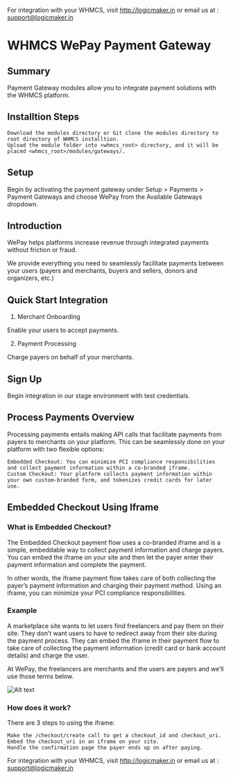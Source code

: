 For integration with your WHMCS, visit http://logicmaker.in or email us at : support@logicmaker.in

# WHMCS WePay Payment Gateway

## Summary

Payment Gateway modules allow you to integrate payment solutions with the WHMCS platform.

## Installtion Steps

    Download the modules directory or Git clone the modules directory to root directory of WHMCS installtion.
    Upload the module folder into <whmcs_root> directory, and it will be placed <whmcs_root>/modules/gateways/.

## Setup

Begin by activating the payment gateway under Setup > Payments > Payment Gateways and choose WePay from the Available Gateways dropdown.

## Introduction

WePay helps platforms increase revenue through integrated payments without friction or fraud.

We provide everything you need to seamlessly facilitate payments between your users (payers and merchants, buyers and sellers, donors and organizers, etc.)

## Quick Start Integration
1. Merchant Onboarding

Enable your users to accept payments.

2. Payment Processing

Charge payers on behalf of your merchants.

## Sign Up

Begin integration in our stage environment with test credentials.

## Process Payments Overview

Processing payments entails making API calls that facilitate payments from payers to merchants on your platform. This can be seamlessly done on your platform with two flexible options:

    Embedded Checkout: You can minimize PCI compliance responsibilities and collect payment information within a co-branded iframe.
    Custom Checkout: Your platform collects payment information within your own custom-branded form, and tokenizes credit cards for later use.

## Embedded Checkout Using Iframe

### What is Embedded Checkout?

The Embedded Checkout payment flow uses a co-branded iframe and is a simple, embeddable way to collect payment information and charge payers. You can embed the iframe on your site and then let the payer enter their payment information and complete the payment.

In other words, the iframe payment flow takes care of both collecting the payer’s payment information and charging their payment method. Using an iframe, you can minimize your PCI compliance responsibilities.

### Example

A marketplace site wants to let users find freelancers and pay them on their site. They don’t want users to have to redirect away from their site during the payment process. They can embed the iframe in their payment flow to take care of collecting the payment information (credit card or bank account details) and charge the user.

At WePay, the freelancers are merchants and the users are payers and we’ll use those terms below.

![Alt text](https://www.wepay.com/img/developer/StandardHorizontal600x300.png "Iframe")

### How does it work?

There are 3 steps to using the iframe:

    Make the /checkout/create call to get a checkout_id and checkout_uri.
    Embed the checkout_uri in an iframe on your site.
    Handle the confirmation page the payer ends up on after paying.


For integration with your WHMCS, visit http://logicmaker.in or email us at : support@logicmaker.in

